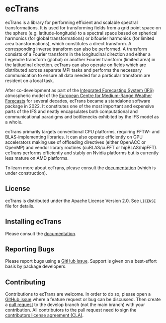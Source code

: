 ecTrans
=======

ecTrans is a library for performing efficient and scalable spectral transformations. It is used for transforming fields from a grid point space on the sphere (e.g. latitude-longitude) to a spectral space based on spherical harmonics (for global transformations) or bifourier harmonics (for limited area transformations), which constitutes a direct transform. A corresponding inverse transform can also be performed. A transform consists of a Fourier transform in the longitudinal direction and either a Legendre transform (global) or another Fourier transform (limited area) in the latitudinal direction. ecTrans can also operate on fields which are distributed across separate MPI tasks and performs the necessary communication to ensure all data needed for a particular transform are resident on a local task.

After co-development as part of the [Integrated Forecasting System (IFS)](https://www.ecmwf.int/en/forecasts/documentation-and-support/changes-ecmwf-model) atmospheric model of the [European Centre for Medium-Range Weather Forecasts](https://www.ecmwf.int/) for several decades, ecTrans became a standalone software package in 2022. It constitutes one of the most important and expensive parts of the IFS and neatly encapsulates both computational and communicational paradigms and bottlenecks exhibited by the IFS model as a whole.

ecTrans primarily targets conventional CPU platforms, requiring FFTW- and BLAS-implementing libraries. It can also operate efficiently on GPU accelerators making use of offloading directives (either OpenACC or OpenMP) and vendor library routines (cuBLAS/cuFFT or hipBLAS/hipFFT). ecTrans performs efficiently and stably on Nvidia platforms but is currently less mature on AMD platforms.

To learn more about ecTrans, please consult the [documentation](https://sites.ecmwf.int/docs/ectrans/page/index.html) (which is under construction).

License
-------

ecTrans is distributed under the Apache License Version 2.0.
See `LICENSE` file for details.

Installing ecTrans
------------------

Please consult the [documentation](https://sites.ecmwf.int/docs/ectrans/page/installation.html).

Reporting Bugs
--------------

Please report bugs using a [GitHub issue](https://github.com/ecmwf-ifs/ectrans/issues). Support is given on a best-effort basis by package developers.

Contributing
------------

Contributions to ecTrans are welcome. In order to do so, please open a [GitHub issue](https://github.com/ecmwf-ifs/ectrans/issues) where a feature request or bug can be discussed. Then create a [pull request](https://github.com/ecmwf-ifs/ectrans/pulls) to the develop branch (not the main branch) with your contribution. All contributors to the pull request need to sign the [contributors license agreement (CLA)](https://bol-claassistant.ecmwf.int/ecmwf-ifs/ectrans).


